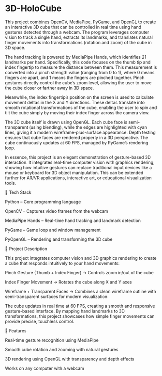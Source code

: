 # 3D-HoloCube

This project combines OpenCV, MediaPipe, PyGame, and OpenGL to create an interactive 3D cube that can be controlled in real time using hand gestures detected through a webcam. The program leverages computer vision to track a single hand, extracts its landmarks, and translates natural finger movements into transformations (rotation and zoom) of the cube in 3D space.

The hand tracking is powered by MediaPipe Hands, which identifies 21 landmarks per hand. Specifically, this code focuses on the thumb tip and index fingertip to measure the distance between them. This measurement is converted into a pinch strength value (ranging from 0 to 1), where 0 means fingers are apart, and 1 means the fingers are pinched together. Pinch gestures directly control the cube’s zoom level, allowing the user to move the cube closer or farther away in 3D space.

Meanwhile, the index fingertip’s position on the screen is used to calculate movement deltas in the X and Y directions. These deltas translate into smooth rotational transformations of the cube, enabling the user to spin and tilt the cube simply by moving their index finger across the camera view.

The 3D cube itself is drawn using OpenGL. Each cube face is semi-transparent (using blending), while the edges are highlighted with cyan lines, giving it a modern wireframe-plus-surface appearance. Depth testing ensures that cube faces are rendered properly in a 3D perspective. The cube continuously updates at 60 FPS, managed by PyGame’s rendering loop.

In essence, this project is an elegant demonstration of gesture-based 3D interaction. It integrates real-time computer vision with graphics rendering, showing how intuitive gestures can replace traditional input devices like a mouse or keyboard for 3D object manipulation. This can be extended further for AR/VR applications, interactive art, or educational visualization tools.

🚀 Tech Stack

Python – Core programming language

OpenCV – Captures video frames from the webcam

MediaPipe Hands – Real-time hand tracking and landmark detection

PyGame – Game loop and window management

PyOpenGL – Rendering and transforming the 3D cube

📖 Project Description

This project integrates computer vision and 3D graphics rendering to create a cube that responds intuitively to your hand movements:

Pinch Gesture (Thumb + Index Finger) → Controls zoom in/out of the cube

Index Finger Movement → Rotates the cube along X and Y axes

Wireframe + Transparent Faces → Combines a clean wireframe outline with semi-transparent surfaces for modern visualization

The cube updates in real time at 60 FPS, creating a smooth and responsive gesture-based interface. By mapping hand landmarks to 3D transformations, this project showcases how simple finger movements can provide precise, touchless control.

🎯 Features

Real-time gesture recognition using MediaPipe

Smooth cube rotation and zooming with natural gestures

3D rendering using OpenGL with transparency and depth effects

Works on any computer with a webcam
